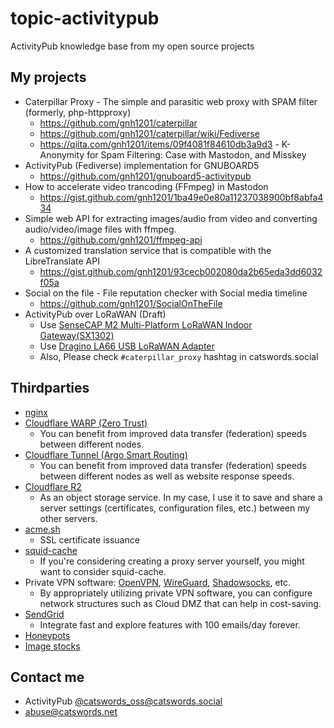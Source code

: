 # topic-activitypub
ActivityPub knowledge base from my open source projects

## My projects
* Caterpillar Proxy - The simple and parasitic web proxy with SPAM filter (formerly, php-httpproxy)
  * https://github.com/gnh1201/caterpillar
  * https://github.com/gnh1201/caterpillar/wiki/Fediverse
  * https://qiita.com/gnh1201/items/09f4081f84610db3a9d3 - K-Anonymity for Spam Filtering: Case with Mastodon, and Misskey
* ActivityPub (Fediverse) implementation for GNUBOARD5
  * https://github.com/gnh1201/gnuboard5-activitypub
* How to accelerate video trancoding (FFmpeg) in Mastodon
  * https://gist.github.com/gnh1201/1ba49e0e80a11237038900bf8abfa434
* Simple web API for extracting images/audio from video and converting audio/video/image files with ffmpeg.
  * https://github.com/gnh1201/ffmpeg-api
* A customized translation service that is compatible with the LibreTranslate API
  * https://gist.github.com/gnh1201/93cecb002080da2b65eda3dd6032f05a
* Social on the file - File reputation checker with Social media timeline
  * https://github.com/gnh1201/SocialOnTheFile
* ActivityPub over LoRaWAN (Draft)
  * Use [SenseCAP M2 Multi-Platform LoRaWAN Indoor Gateway(SX1302)](https://www.seeedstudio.com/SenseCAP-Multi-Platform-LoRaWAN-Indoor-Gateway-SX1302-EU868-p-5471.html)
  * Use [Dragino LA66 USB LoRaWAN Adapter](https://www.dragino.com/products/lora/item/232-la66-usb-lorawan-adapter.html)
  * Also, Please check `#caterpillar_proxy` hashtag in catswords.social

## Thirdparties
* [nginx](https://nginx.org/)
* [Cloudflare WARP (Zero Trust)](https://one.one.one.one/)
  * You can benefit from improved data transfer (federation) speeds between different nodes.
* [Cloudflare Tunnel (Argo Smart Routing)](https://www.cloudflare.com/products/tunnel/)
  * You can benefit from improved data transfer (federation) speeds between different nodes as well as website response speeds.
* [Cloudflare R2](https://www.cloudflare.com/ko-kr/developer-platform/r2/)
  * As an object storage service. In my case, I use it to save and share a server settings (certificates, configuration files, etc.) between my other servers.
* [acme.sh](https://github.com/acmesh-official/acme.sh)
  * SSL certificate issuance
* [squid-cache](https://www.squid-cache.org/)
  * If you're considering creating a proxy server yourself, you might want to consider squid-cache.
* Private VPN software: [OpenVPN](https://openvpn.net/), [WireGuard](https://www.wireguard.com/), [Shadowsocks](https://shadowsocks.org/), etc.
  * By appropriately utilizing private VPN software, you can configure network structures such as Cloud DMZ that can help in cost-saving.
* [SendGrid](https://sendgrid.com/)
  * Integrate fast and explore features with 100 emails/day forever.
* [Honeypots](honeypots.md)
* [Image stocks](https://policy.catswords.social/stock_images.html)

## Contact me
* ActivityPub [@catswords_oss@catswords.social](https://catswords.social/@catswords_oss)
* abuse@catswords.net
